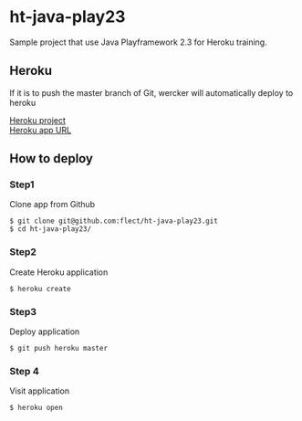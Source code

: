 ht-java-play23
===========
Sample project that use Java Playframework 2.3 for Heroku training.

Heroku
--------------
If it is to push the master branch of Git, wercker will automatically deploy to heroku

[Heroku project](https://dashboard.heroku.com/apps/gramp-heroku-play23/resources/)  
[Heroku app URL](http://gramp-heroku-play23.herokuapp.com/)


How to deploy
--------------

### Step1  

Clone app from Github  

```
$ git clone git@github.com:flect/ht-java-play23.git
$ cd ht-java-play23/
```

### Step2  

Create Heroku application

```
$ heroku create
```

### Step3  

Deploy application
```
$ git push heroku master
```

### Step 4

Visit application

```
$ heroku open
```
